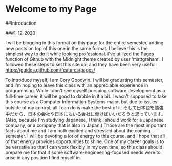 # Welcome to my Page

##Introduction

###1-12-2020

I will be blogging in this format on this page for the entire semester, adding new posts on top of this one in the same format. I believe this is the simplest way to do it while looking professional. I've utilized the Pages function of Github with the Midnight theme created by user 'mattgraham'. I followed these steps to set this site up, and they have been very useful: https://guides.github.com/features/pages/

To introduce myself, I am Cory Goodwin. I will be graduating this semester, and I'm hoping to leave this class with an appreciable experience in programming. While I don't see myself pursuing software development as a full-time career, it will be good to dabble in it a bit. I wasn't supposed to take this course as a Computer Information Systems major, but due to issues outside of my control, all I can do is make the best of it. そして日本語を勉強中だから、日本の会社や日本にもいる会社に働けばいいだろうと思っています。 (Also, because I'm studying Japanese, I think I should work for a Japanese company, or a company that is also in Japan.) Those are the most important facts about me and I am both excited and stressed about the coming semester. I will be devoting a lot of energy to this course, and I hope that all of that energy provides opportunities to shine. One of my career goals is to be versatile so that I can work flexibly in my own time, so this class should prepare me for that if some software-engineering-focused needs were to arise in any position I find myself in.
